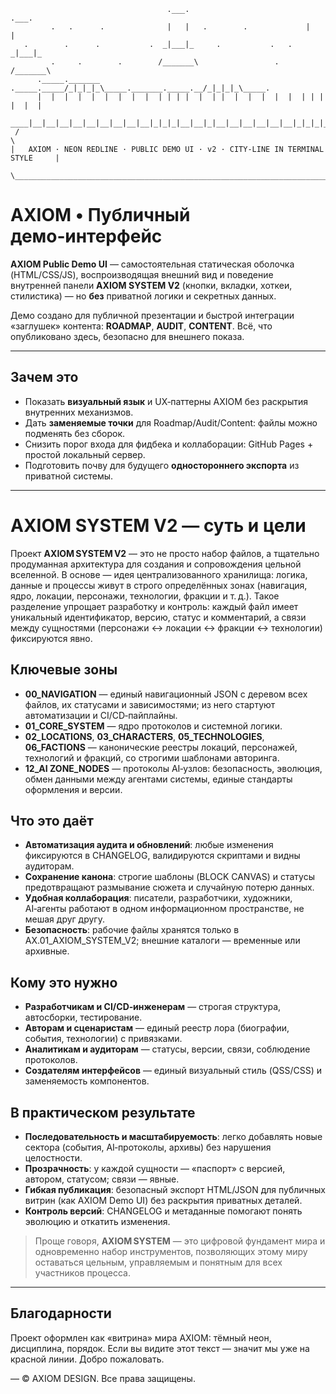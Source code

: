 ```
                                   .___.                          .___.
         .   .      .              |   |   .        .             |   |
   .        .      .           .  _|___|_     .           .   .  _|___|_
         .     .        .        /_______\                 .    /_______\
      ._____._______ ._____._____/_|_|_|_\_____._______._____.__/_|_|_|_\_____.
      |  |  |  |  |  |  |  |  |  | | | |  |  | |  |  |  |  |  |  | | | |  |  |
  ____|__|__|__|__|__|__|__|__|__|_|_|_|__|__|_|__|__|__|__|__|__|_|_|_|__|__|____
 /                                                                              \
|   AXIOM · NEON REDLINE · PUBLIC DEMO UI · v2 · CITY-LINE IN TERMINAL STYLE     |
 \______________________________________________________________________________/
```

# AXIOM • Публичный демо‑интерфейс

**AXIOM Public Demo UI** — самостоятельная статическая оболочка (HTML/CSS/JS),
воспроизводящая внешний вид и поведение внутренней панели **AXIOM SYSTEM V2**
(кнопки, вкладки, хоткеи, стилистика) — но **без** приватной логики и секретных данных.

Демо создано для публичной презентации и быстрой интеграции «заглушек» контента:
**ROADMAP**, **AUDIT**, **CONTENT**. Всё, что опубликовано здесь, безопасно для внешнего показа.

---

## Зачем это

* Показать **визуальный язык** и UX‑паттерны AXIOM без раскрытия внутренних механизмов.
* Дать **заменяемые точки** для Roadmap/Audit/Content: файлы можно подменять без сборок.
* Снизить порог входа для фидбека и коллаборации: GitHub Pages + простой локальный сервер.
* Подготовить почву для будущего **одностороннего экспорта** из приватной системы.

---

# AXIOM SYSTEM V2 — суть и цели

Проект **AXIOM SYSTEM V2** — это не просто набор файлов, а тщательно продуманная архитектура
для создания и сопровождения цельной вселенной. В основе — идея централизованного хранилища:
логика, данные и процессы живут в строго определённых зонах (навигация, ядро, локации,
персонажи, технологии, фракции и т. д.). Такое разделение упрощает разработку и контроль:
каждый файл имеет уникальный идентификатор, версию, статус и комментарий, а связи между
сущностями (персонажи ↔ локации ↔ фракции ↔ технологии) фиксируются явно.

## Ключевые зоны

* **00\_NAVIGATION** — единый навигационный JSON с деревом всех файлов, их статусами и
  зависимостями; из него стартуют автоматизации и CI/CD‑пайплайны.
* **01\_CORE\_SYSTEM** — ядро протоколов и системной логики.
* **02\_LOCATIONS**, **03\_CHARACTERS**, **05\_TECHNOLOGIES**, **06\_FACTIONS** — канонические
  реестры локаций, персонажей, технологий и фракций, со строгими шаблонами авторинга.
* **12\_AI ZONE\_NODES** — протоколы AI‑узлов: безопасность, эволюция, обмен данными между
  агентами системы, единые стандарты оформления и версии.

## Что это даёт

* **Автоматизация аудита и обновлений**: любые изменения фиксируются в CHANGELOG, валидируются
  скриптами и видны аудиторам.
* **Сохранение канона**: строгие шаблоны (BLOCK CANVAS) и статусы предотвращают размывание сюжета
  и случайную потерю данных.
* **Удобная коллаборация**: писатели, разработчики, художники, AI‑агенты работают в одном
  информационном пространстве, не мешая друг другу.
* **Безопасность**: рабочие файлы хранятся только в AX.01\_AXIOM\_SYSTEM\_V2; внешние каталоги —
  временные или архивные.

## Кому это нужно

* **Разработчикам и CI/CD‑инженерам** — строгая структура, автосборки, тестирование.
* **Авторам и сценаристам** — единый реестр лора (биографии, события, технологии) с привязками.
* **Аналитикам и аудиторам** — статусы, версии, связи, соблюдение протоколов.
* **Создателям интерфейсов** — единый визуальный стиль (QSS/CSS) и заменяемость компонентов.

## В практическом результате

* **Последовательность и масштабируемость**: легко добавлять новые сектора (события,
  AI‑протоколы, архивы) без нарушения целостности.
* **Прозрачность**: у каждой сущности — «паспорт» с версией, автором, статусом; связи — явные.
* **Гибкая публикация**: безопасный экспорт HTML/JSON для публичных витрин (как AXIOM Demo UI)
  без раскрытия приватных деталей.
* **Контроль версий**: CHANGELOG и метаданные помогают понять эволюцию и откатить изменения.

> Проще говоря, **AXIOM SYSTEM** — это цифровой фундамент мира и одновременно набор инструментов,
> позволяющих этому миру оставаться цельным, управляемым и понятным для всех участников процесса.

---

## Благодарности

Проект оформлен как «витрина» мира AXIOM: тёмный неон, дисциплина, порядок.
Если вы видите этот текст — значит мы уже на красной линии. Добро пожаловать.

— © AXIOM DESIGN. Все права защищены.
